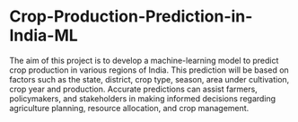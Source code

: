 # Crop-Production-Prediction-in-India-ML
The aim of this project is to develop a machine-learning model to predict crop production in various regions of India. This prediction will be based on factors such as the state, district, crop type, season, area under cultivation, crop year and production. Accurate predictions can assist farmers, policymakers, and stakeholders in making informed decisions regarding agriculture planning, resource allocation, and crop management.
